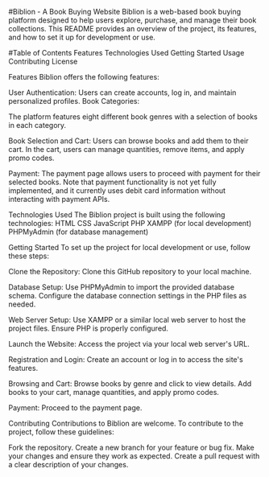 #Biblion - A Book Buying Website
Biblion is a web-based book buying platform designed to help users explore, purchase, and manage their book collections. This README provides an overview of the project, its features, and how to set it up for development or use.

#Table of Contents
Features
Technologies Used
Getting Started
Usage
Contributing
License

Features
Biblion offers the following features:

User Authentication:
Users can create accounts, log in, and maintain personalized profiles.
Book Categories:

The platform features eight different book genres with a selection of books in each category.

Book Selection and Cart:
Users can browse books and add them to their cart.
In the cart, users can manage quantities, remove items, and apply promo codes.

Payment:
The payment page allows users to proceed with payment for their selected books. Note that payment functionality is not yet fully implemented, and it currently uses debit card information without interacting with payment APIs.

Technologies Used
The Biblion project is built using the following technologies:
HTML
CSS
JavaScript
PHP
XAMPP (for local development)
PHPMyAdmin (for database management)

Getting Started
To set up the project for local development or use, follow these steps:

Clone the Repository:
Clone this GitHub repository to your local machine.

Database Setup:
Use PHPMyAdmin to import the provided database schema.
Configure the database connection settings in the PHP files as needed.

Web Server Setup:
Use XAMPP or a similar local web server to host the project files.
Ensure PHP is properly configured.

Launch the Website:
Access the project via your local web server's URL.

Registration and Login:
Create an account or log in to access the site's features.

Browsing and Cart:
Browse books by genre and click to view details.
Add books to your cart, manage quantities, and apply promo codes.

Payment:
Proceed to the payment page.

Contributing
Contributions to Biblion are welcome. To contribute to the project, follow these guidelines:

Fork the repository.
Create a new branch for your feature or bug fix.
Make your changes and ensure they work as expected.
Create a pull request with a clear description of your changes.
